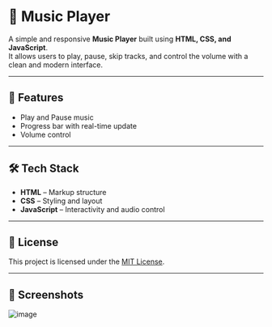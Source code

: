 # 🎵 Music Player

A simple and responsive **Music Player** built using **HTML, CSS, and JavaScript**.  
It allows users to play, pause, skip tracks, and control the volume with a clean and modern interface.

---

## 🔧 Features

- Play and Pause music    
- Progress bar with real-time update  
- Volume control  


---

## 🛠️ Tech Stack

- **HTML** – Markup structure  
- **CSS** – Styling and layout  
- **JavaScript** – Interactivity and audio control

---

## 📝 License

This project is licensed under the [MIT License](LICENSE).

---

## 📸 Screenshots
![image](https://github.com/user-attachments/assets/8f60272e-3331-468b-955f-fe28dc059936)



